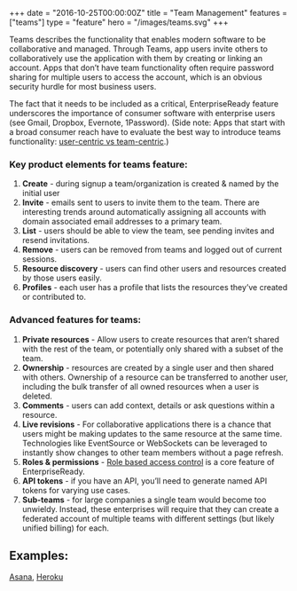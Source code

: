 +++
date = "2016-10-25T00:00:00Z"
title = "Team Management"
features = ["teams"]
type = "feature"
hero = "/images/teams.svg"
+++

Teams describes the functionality that enables modern software to be collaborative and managed. Through Teams, app users invite others to collaboratively use the application with them by creating or linking an account. Apps that don’t have team functionality often require password sharing for multiple users to access the account, which is an obvious security hurdle for most business users.

The fact that it needs to be included as a critical, EnterpriseReady feature underscores the importance of consumer software with enterprise users (see Gmail, Dropbox, Evernote, 1Password). (Side note: Apps that start with a broad consumer reach have to evaluate the best way to introduce teams functionality: [user-centric vs team-centric](/blog/user-centric-v-team-centric).)

### Key product elements for teams feature:
1. **Create** - during signup a team/organization is created & named by the initial user
1. **Invite** - emails sent to users to invite them to the team. There are interesting trends around automatically assigning all accounts with domain associated email addresses to a primary team.
1. **List** - users should be able to view the team, see pending invites and resend invitations.
1. **Remove** - users can be removed from teams and logged out of current sessions.
1. **Resource discovery** - users can find other users and resources created by those users easily.
1. **Profiles** - each user has a profile that lists the resources they’ve created or contributed to.

### Advanced features for teams:
1. **Private resources** - Allow users to create resources that aren’t shared with the rest of the team, or potentially only shared with a subset of the team.
1. **Ownership** - resources are created by a single user and then shared with others. Ownership of a resource can be transferred to another user, including the bulk transfer of all owned resources when a user is deleted.
1. **Comments** - users can add context, details or ask questions within a resource.
1. **Live revisions** - For collaborative applications there is a chance that users might be making updates to the same resource at the same time. Technologies like EventSource or WebSockets can be leveraged to instantly show changes to other team members without a page refresh.
1. **Roles & permissions** - [Role based access control](/features/role-based-access-control) is a core feature of EnterpriseReady.
1. **API tokens** - if you have an API, you’ll need to generate named API tokens for varying use cases.
1. **Sub-teams** - for large companies a single team would become too unwieldy. Instead, these enterprises will require that they can create a federated account of multiple teams with different settings (but likely unified billing) for each.


## Examples:
[Asana](/asana/teams), [Heroku](/heroku/teams)
